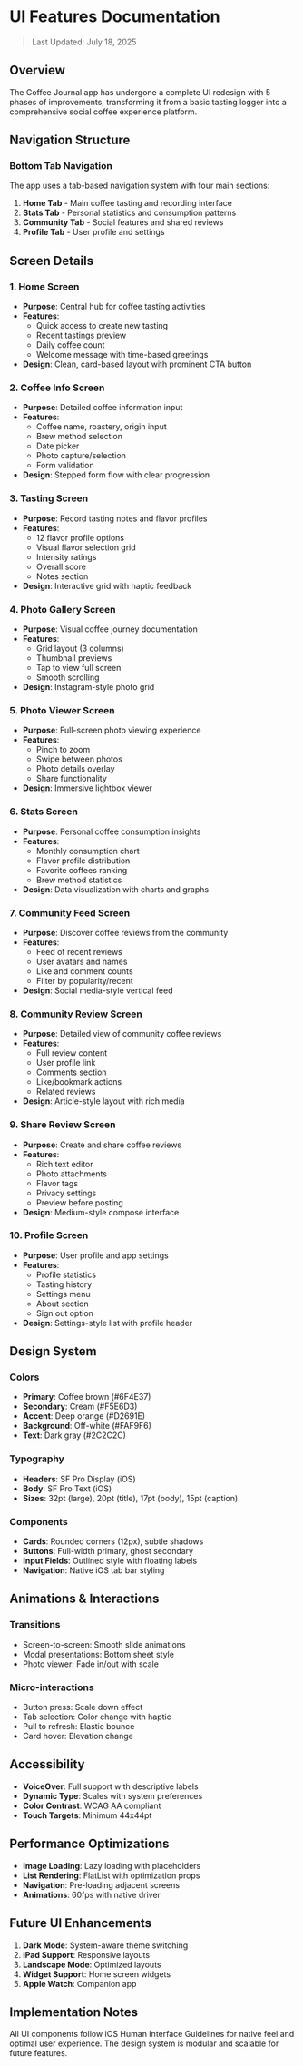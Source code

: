 # UI Features Documentation

> Last Updated: July 18, 2025

## Overview

The Coffee Journal app has undergone a complete UI redesign with 5 phases of improvements, transforming it from a basic tasting logger into a comprehensive social coffee experience platform.

## Navigation Structure

### Bottom Tab Navigation
The app uses a tab-based navigation system with four main sections:

1. **Home Tab** - Main coffee tasting and recording interface
2. **Stats Tab** - Personal statistics and consumption patterns
3. **Community Tab** - Social features and shared reviews
4. **Profile Tab** - User profile and settings

## Screen Details

### 1. Home Screen
- **Purpose**: Central hub for coffee tasting activities
- **Features**:
  - Quick access to create new tasting
  - Recent tastings preview
  - Daily coffee count
  - Welcome message with time-based greetings
- **Design**: Clean, card-based layout with prominent CTA button

### 2. Coffee Info Screen
- **Purpose**: Detailed coffee information input
- **Features**:
  - Coffee name, roastery, origin input
  - Brew method selection
  - Date picker
  - Photo capture/selection
  - Form validation
- **Design**: Stepped form flow with clear progression

### 3. Tasting Screen
- **Purpose**: Record tasting notes and flavor profiles
- **Features**:
  - 12 flavor profile options
  - Visual flavor selection grid
  - Intensity ratings
  - Overall score
  - Notes section
- **Design**: Interactive grid with haptic feedback

### 4. Photo Gallery Screen
- **Purpose**: Visual coffee journey documentation
- **Features**:
  - Grid layout (3 columns)
  - Thumbnail previews
  - Tap to view full screen
  - Smooth scrolling
- **Design**: Instagram-style photo grid

### 5. Photo Viewer Screen
- **Purpose**: Full-screen photo viewing experience
- **Features**:
  - Pinch to zoom
  - Swipe between photos
  - Photo details overlay
  - Share functionality
- **Design**: Immersive lightbox viewer

### 6. Stats Screen
- **Purpose**: Personal coffee consumption insights
- **Features**:
  - Monthly consumption chart
  - Flavor profile distribution
  - Favorite coffees ranking
  - Brew method statistics
- **Design**: Data visualization with charts and graphs

### 7. Community Feed Screen
- **Purpose**: Discover coffee reviews from the community
- **Features**:
  - Feed of recent reviews
  - User avatars and names
  - Like and comment counts
  - Filter by popularity/recent
- **Design**: Social media-style vertical feed

### 8. Community Review Screen
- **Purpose**: Detailed view of community coffee reviews
- **Features**:
  - Full review content
  - User profile link
  - Comments section
  - Like/bookmark actions
  - Related reviews
- **Design**: Article-style layout with rich media

### 9. Share Review Screen
- **Purpose**: Create and share coffee reviews
- **Features**:
  - Rich text editor
  - Photo attachments
  - Flavor tags
  - Privacy settings
  - Preview before posting
- **Design**: Medium-style compose interface

### 10. Profile Screen
- **Purpose**: User profile and app settings
- **Features**:
  - Profile statistics
  - Tasting history
  - Settings menu
  - About section
  - Sign out option
- **Design**: Settings-style list with profile header

## Design System

### Colors
- **Primary**: Coffee brown (#6F4E37)
- **Secondary**: Cream (#F5E6D3)
- **Accent**: Deep orange (#D2691E)
- **Background**: Off-white (#FAF9F6)
- **Text**: Dark gray (#2C2C2C)

### Typography
- **Headers**: SF Pro Display (iOS)
- **Body**: SF Pro Text (iOS)
- **Sizes**: 32pt (large), 20pt (title), 17pt (body), 15pt (caption)

### Components
- **Cards**: Rounded corners (12px), subtle shadows
- **Buttons**: Full-width primary, ghost secondary
- **Input Fields**: Outlined style with floating labels
- **Navigation**: Native iOS tab bar styling

## Animations & Interactions

### Transitions
- Screen-to-screen: Smooth slide animations
- Modal presentations: Bottom sheet style
- Photo viewer: Fade in/out with scale

### Micro-interactions
- Button press: Scale down effect
- Tab selection: Color change with haptic
- Pull to refresh: Elastic bounce
- Card hover: Elevation change

## Accessibility

- **VoiceOver**: Full support with descriptive labels
- **Dynamic Type**: Scales with system preferences
- **Color Contrast**: WCAG AA compliant
- **Touch Targets**: Minimum 44x44pt

## Performance Optimizations

- **Image Loading**: Lazy loading with placeholders
- **List Rendering**: FlatList with optimization props
- **Navigation**: Pre-loading adjacent screens
- **Animations**: 60fps with native driver

## Future UI Enhancements

1. **Dark Mode**: System-aware theme switching
2. **iPad Support**: Responsive layouts
3. **Landscape Mode**: Optimized layouts
4. **Widget Support**: Home screen widgets
5. **Apple Watch**: Companion app

## Implementation Notes

All UI components follow iOS Human Interface Guidelines for native feel and optimal user experience. The design system is modular and scalable for future features.